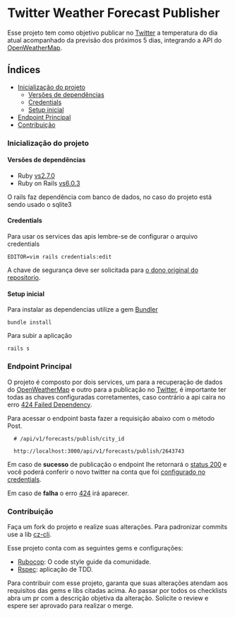 # Twitter Weather Forecast Publisher

Esse projeto tem como objetivo publicar no [Twitter](https://twitter.com/) a temperatura do dia atual acompanhado da previsão dos próximos 5 dias, integrando a API do [OpenWeatherMap](https://openweathermap.org/).

## Índices 

* [Inicialização do projeto](#inicialização-do-projeto)
  * [Versões de dependências](#versões-de-dependências)
  * [Credentials](#credentials)
  * [Setup inicial](#setup-inicial)
* [Endpoint Principal](#endpoint-principal)
* [Contribuição](#contribuição)

### Inicialização do projeto

#### Versões de dependências
  * Ruby [vs2.7.0](https://www.ruby-lang.org/en/news/2019/12/25/ruby-2-7-0-released/) 
  * Ruby on Rails [vs6.0.3](https://rubygems.org/gems/rails)

O rails faz dependência com banco de dados, no caso do projeto está sendo usado o sqlite3

#### Credentials
Para usar os services das apis lembre-se de configurar o arquivo credentials
```
EDITOR=vim rails credentials:edit
```
A chave de segurança deve ser solicitada para [o dono original do repositorio](https://github.com/vitoriacfaria).

#### Setup inicial
Para instalar as dependencias utilize a gem [Bundler](https://rubygems.org/gems/bundler)
```
bundle install
```

Para subir a aplicação
```
rails s
```

### Endpoint Principal
O projeto é composto por dois services, um para a recuperação de dados do [OpenWeatherMap](https://openweathermap.org/) e outro para a publicação no [Twitter](https://twitter.com/), é importante ter todas as chaves configuradas corretamentes, caso contrário a api caira no erro [424 Failed Dependency](https://httpstatuses.com/424).

Para acessar o endpoint basta fazer a requisição abaixo com o método Post.
```
  # /api/v1/forecasts/publish/city_id
  
  http://localhost:3000/api/v1/forecasts/publish/2643743
``` 
Em caso de **sucesso** de publicação o endpoint lhe retornará o [status 200](https://httpstatuses.com/200) e você poderá conferir o novo twitter na conta que foi [configurado no credentials](#credentials).

Em caso de **falha** o erro [424](https://httpstatuses.com/424) irá aparecer.

### Contribuição
Faça um fork do projeto e realize suas alterações. Para padronizar commits use a lib [cz-cli](https://github.com/commitizen/cz-cli).

Esse projeto conta com as seguintes gems e configurações:
 * [Rubocop](https://rubocop.org/): O code style guide da comunidade.
 * [Rspec](https://rspec.info/): aplicação de TDD.

Para contribuir com esse projeto, garanta que suas alterações atendam aos requisitos das gems e libs citadas acima.
Ao passar por todos os checklists abra um pr com a descrição objetiva da alteração. Solicite o review e espere ser aprovado para realizar o merge.